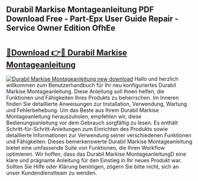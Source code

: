 ## Durabil Markise Montageanleitung PDF Download Free - Part-Epx User Guide Repair - Service Owner Edition OfhEe

# <h2><a href="http://df6vqd.blite.top/?on=Durabil+Markise+Montageanleitung">🔗Download 👉🔴 Durabil Markise Montageanleitung</a></h2>

[![Durabil Markise Montageanleitung new download](https://i.imgur.com/lujVjoI.png)](http://df6vqd.blite.top/?on=Durabil+Markise+Montageanleitung)
Hallo und herzlich willkommen zum Benutzerhandbuch für Ihr neu konfiguriertes Durabil Markise Montageanleitung. Diese Anleitung soll Ihnen helfen, die Funktionen und Fähigkeiten Ihres Produkts zu beherrschen. Im Inneren finden Sie detaillierte Anweisungen zur Installation, Verwendung, Wartung und Fehlerbehebung. Um das Beste aus Ihrem Durabil Markise Montageanleitung herauszuholen, empfehlen wir, diese Bedienungsanleitung vor dem Gebrauch sorgfältig zu lesen. Es enthält Schritt-für-Schritt-Anleitungen zum Einrichten des Produkts sowie detaillierte Informationen zur Verwendung seiner verschiedenen Funktionen und Fähigkeiten. Dieses bemerkenswerte Durabil Markise Montageanleitung bietet eine umfassende Suite von Funktionen, die Ihren Workflow optimieren. Wir hoffen, dass das Durabil Markise MontageanleitungD eine klare und prägnante Anleitung für den Einstieg in Ihr neues Produkt war. Sollten Sie Hilfe oder Klärung benötigen, zögern Sie bitte nicht, sich an unser Kundendienstteam zu wenden.
